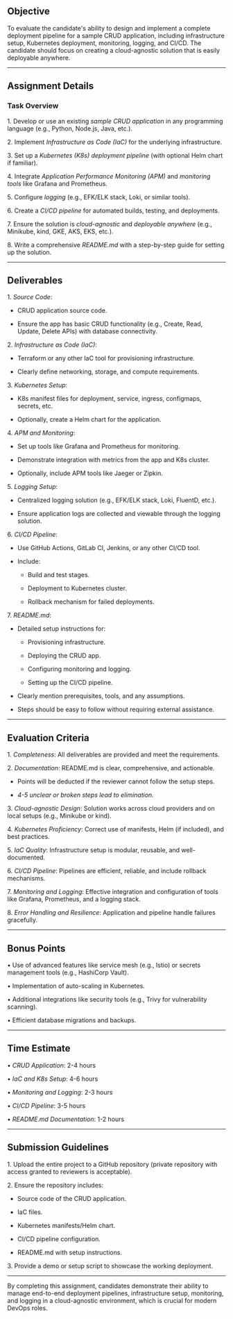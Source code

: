 ## Objective

To evaluate the candidate's ability to design and implement a complete deployment pipeline for a sample CRUD application, including infrastructure setup, Kubernetes deployment, monitoring, logging, and CI/CD. The candidate should focus on creating a cloud-agnostic solution that is easily deployable anywhere.

---

## Assignment Details

### Task Overview

1.⁠ ⁠Develop or use an existing _sample CRUD application_ in any programming language (e.g., Python, Node.js, Java, etc.).

2.⁠ ⁠Implement _Infrastructure as Code (IaC)_ for the underlying infrastructure.

3.⁠ ⁠Set up a _Kubernetes (K8s) deployment pipeline_ (with optional Helm chart if familiar).

4.⁠ ⁠Integrate _Application Performance Monitoring (APM)_ and _monitoring tools_ like Grafana and Prometheus.

5.⁠ ⁠Configure _logging_ (e.g., EFK/ELK stack, Loki, or similar tools).

6.⁠ ⁠Create a _CI/CD pipeline_ for automated builds, testing, and deployments.

7.⁠ ⁠Ensure the solution is _cloud-agnostic_ and _deployable anywhere_ (e.g., Minikube, kind, GKE, AKS, EKS, etc.).

8.⁠ ⁠Write a comprehensive _README.md_ with a step-by-step guide for setting up the solution.

---

## Deliverables

1.⁠ ⁠*Source Code*:

-   CRUD application source code.

-   Ensure the app has basic CRUD functionality (e.g., Create, Read, Update, Delete APIs) with database connectivity.

2.⁠ ⁠*Infrastructure as Code (IaC)*:

-   Terraform or any other IaC tool for provisioning infrastructure.

-   Clearly define networking, storage, and compute requirements.

3.⁠ ⁠*Kubernetes Setup*:

-   K8s manifest files for deployment, service, ingress, configmaps, secrets, etc.

-   Optionally, create a Helm chart for the application.

4.⁠ ⁠*APM and Monitoring*:

-   Set up tools like Grafana and Prometheus for monitoring.

-   Demonstrate integration with metrics from the app and K8s cluster.

-   Optionally, include APM tools like Jaeger or Zipkin.

5.⁠ ⁠*Logging Setup*:

-   Centralized logging solution (e.g., EFK/ELK stack, Loki, FluentD, etc.).

-   Ensure application logs are collected and viewable through the logging solution.

6.⁠ ⁠*CI/CD Pipeline*:

-   Use GitHub Actions, GitLab CI, Jenkins, or any other CI/CD tool.

-   Include:

    -   Build and test stages.

    -   Deployment to Kubernetes cluster.

    -   Rollback mechanism for failed deployments.

7.⁠ ⁠*README.md*:

-   Detailed setup instructions for:

    -   Provisioning infrastructure.

    -   Deploying the CRUD app.

    -   Configuring monitoring and logging.

    -   Setting up the CI/CD pipeline.

-   Clearly mention prerequisites, tools, and any assumptions.

-   Steps should be easy to follow without requiring external assistance.

---

## Evaluation Criteria

1.⁠ ⁠*Completeness*: All deliverables are provided and meet the requirements.

2.⁠ ⁠*Documentation*: README.md is clear, comprehensive, and actionable.

-   Points will be deducted if the reviewer cannot follow the setup steps.

-   _4-5 unclear or broken steps lead to elimination._

3.⁠ ⁠*Cloud-agnostic Design*: Solution works across cloud providers and on local setups (e.g., Minikube or kind).

4.⁠ ⁠*Kubernetes Proficiency*: Correct use of manifests, Helm (if included), and best practices.

5.⁠ ⁠*IaC Quality*: Infrastructure setup is modular, reusable, and well-documented.

6.⁠ ⁠*CI/CD Pipeline*: Pipelines are efficient, reliable, and include rollback mechanisms.

7.⁠ ⁠*Monitoring and Logging*: Effective integration and configuration of tools like Grafana, Prometheus, and a logging stack.

8.⁠ ⁠*Error Handling and Resilience*: Application and pipeline handle failures gracefully.

---

## Bonus Points

•⁠ ⁠Use of advanced features like service mesh (e.g., Istio) or secrets management tools (e.g., HashiCorp Vault).

•⁠ ⁠Implementation of auto-scaling in Kubernetes.

•⁠ ⁠Additional integrations like security tools (e.g., Trivy for vulnerability scanning).

•⁠ ⁠Efficient database migrations and backups.

---

## Time Estimate

•⁠ ⁠*CRUD Application*: 2-4 hours

•⁠ ⁠*IaC and K8s Setup*: 4-6 hours

•⁠ ⁠*Monitoring and Logging*: 2-3 hours

•⁠ ⁠*CI/CD Pipeline*: 3-5 hours

•⁠ ⁠*README.md Documentation*: 1-2 hours

---

## Submission Guidelines

1.⁠ ⁠Upload the entire project to a GitHub repository (private repository with access granted to reviewers is acceptable).

2.⁠ ⁠Ensure the repository includes:

-   Source code of the CRUD application.

-   IaC files.

-   Kubernetes manifests/Helm chart.

-   CI/CD pipeline configuration.

-   README.md with setup instructions.

3.⁠ ⁠Provide a demo or setup script to showcase the working deployment.

---

By completing this assignment, candidates demonstrate their ability to manage end-to-end deployment pipelines, infrastructure setup, monitoring, and logging in a cloud-agnostic environment, which is crucial for modern DevOps roles.
